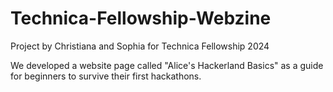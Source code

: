 # Technica-Fellowship-Webzine

Project by Christiana and Sophia for Technica Fellowship 2024

We developed a website page called "Alice's Hackerland Basics" as a guide for beginners to survive their first hackathons.